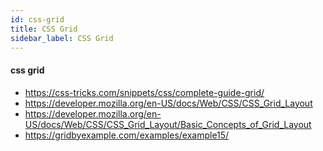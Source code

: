 ```yaml
---
id: css-grid
title: CSS Grid
sidebar_label: CSS Grid
---
```



#### css grid
- https://css-tricks.com/snippets/css/complete-guide-grid/
- https://developer.mozilla.org/en-US/docs/Web/CSS/CSS_Grid_Layout
- https://developer.mozilla.org/en-US/docs/Web/CSS/CSS_Grid_Layout/Basic_Concepts_of_Grid_Layout
- https://gridbyexample.com/examples/example15/
